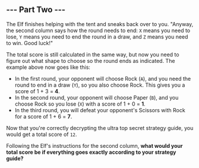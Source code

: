 ## --- Part Two ---
The Elf finishes helping with the tent and sneaks back over to you. "Anyway, the second column says how the round needs to end: `X` means you need to lose, `Y` means you need to end the round in a draw, and `Z` means you need to win. Good luck!"
 
The total score is still calculated in the same way, but now you need to figure out what shape to choose so the round ends as indicated. The example above now goes like this:
 
- In the first round, your opponent will choose Rock (`A`), and you need the round to end in a draw (`Y`), so you also choose Rock. This gives you a score of 1 + 3 = **4**.
- In the second round, your opponent will choose Paper (`B`), and you choose Rock so you lose (`X`) with a score of 1 + 0 = **1**.
- In the third round, you will defeat your opponent's Scissors with Rock for a score of 1 + 6 = **7**.
 
Now that you're correctly decrypting the ultra top secret strategy guide, you would get a total score of `12`.
 
Following the Elf's instructions for the second column, **what would your total score be if everything goes exactly according to your strategy guide?**
 